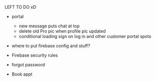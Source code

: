 LEFT TO DO xD

- portal

  - new message puts chat at top
  - delete old Pro pic when profile pic updated
  - conditional loading sign on log in and other customer portal spots

- where to put firebase config and stuff?

- Firebase security rules

- forgot password

- Book appt

<!-- - fix splash screen -->

<!-- - geo location for contact us

  - configure location (API key? https://docs.expo.io/versions/latest/sdk/map-view/#deploying-google-maps-to-a-standalone-app)
  - seperate component for Mapview with logic in it -->

  <!-- - edit on Profile Page -->

  <!-- - play/upload videos -->
